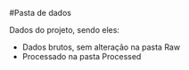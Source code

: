 #Pasta de dados

Dados do projeto, sendo eles:

* Dados brutos, sem alteração na pasta Raw
* Processado na pasta Processed